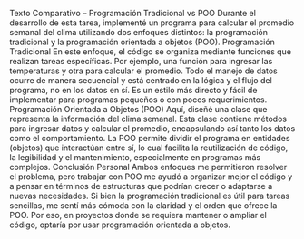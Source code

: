 Texto Comparativo – Programación Tradicional vs POO
Durante el desarrollo de esta tarea, implementé un programa para calcular el promedio semanal del clima utilizando dos enfoques distintos: la programación tradicional y la programación orientada a objetos (POO). 
Programación Tradicional
En este enfoque, el código se organiza mediante funciones que realizan tareas específicas. Por ejemplo, una función para ingresar las temperaturas y otra para calcular el promedio. Todo el manejo de datos ocurre de manera secuencial y está centrado en la lógica y el flujo del programa, no en los datos en sí. Es un estilo más directo y fácil de implementar para programas pequeños o con pocos requerimientos.
Programación Orientada a Objetos (POO)
Aquí, diseñé una clase que representa la información del clima semanal. Esta clase contiene métodos para ingresar datos y calcular el promedio, encapsulando así tanto los datos como el comportamiento. La POO permite dividir el programa en entidades (objetos) que interactúan entre sí, lo cual facilita la reutilización de código, la legibilidad y el mantenimiento, especialmente en programas más complejos.
Conclusión Personal
Ambos enfoques me permitieron resolver el problema, pero trabajar con POO me ayudó a organizar mejor el código y a pensar en términos de estructuras que podrían crecer o adaptarse a nuevas necesidades. Si bien la programación tradicional es útil para tareas sencillas, me sentí más cómoda con la claridad y el orden que ofrece la POO. Por eso, en proyectos donde se requiera mantener o ampliar el código, optaría por usar programación orientada a objetos.
